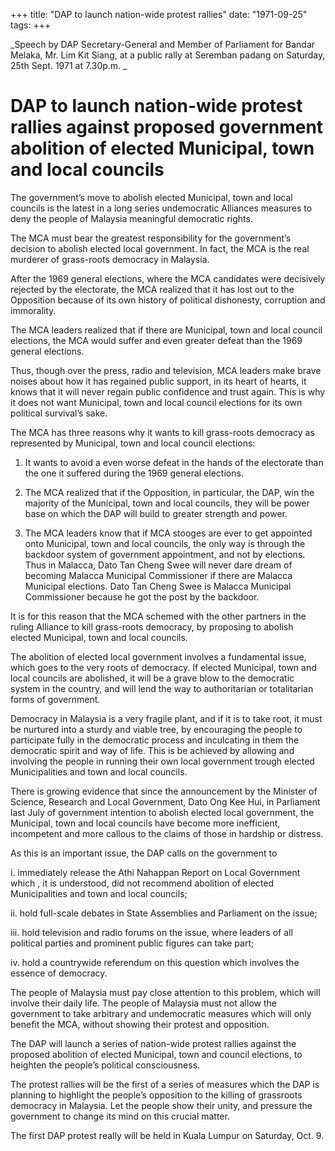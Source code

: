 +++ 
title: "DAP to launch nation-wide protest rallies"
date: "1971-09-25"
tags:
+++

_Speech by DAP Secretary-General and Member of Parliament for Bandar Melaka, Mr. Lim Kit Siang, at a public rally at Seremban padang on Saturday, 25th Sept. 1971 at 7.30p.m.
_
# DAP to launch nation-wide protest rallies against proposed government abolition of elected Municipal, town and local councils
The government’s move to abolish elected Municipal, town and local councils is the latest in a long series undemocratic Alliances measures to deny the people of Malaysia meaningful democratic rights.

The MCA must bear the greatest responsibility for the government’s decision to abolish elected local government. In fact, the MCA is the real murderer of grass-roots democracy in Malaysia.

After the 1969 general elections, where the MCA candidates were decisively rejected by the electorate, the MCA realized that it has lost out to the Opposition because of its own history of political dishonesty, corruption and immorality.</u>

The MCA leaders realized that if there are Municipal, town and local council elections, the MCA would suffer and even greater defeat than the 1969 general elections. 

Thus, though over the press, radio and television, MCA leaders make brave noises about how it has regained public support, in its heart of hearts, it knows that it will never regain public confidence and trust again. This is why it does not want Municipal, town and local council elections for its own political survival’s sake.

The MCA has three reasons why it wants to kill grass-roots democracy as represented by Municipal, town and local council elections: 

1.	It wants to avoid a even worse defeat in the hands of the electorate than the one it suffered during the 1969 general elections.

2.	The MCA realized that if the Opposition, in particular, the DAP, win the majority of the Municipal, town and local councils, they will be power base on which the DAP will build to greater strength and power. 

3.	The MCA leaders know that if MCA stooges are ever to get appointed onto Municipal, town and local councils, the only way is through the backdoor system of government appointment, and not by elections. Thus in Malacca, Dato Tan Cheng Swee will never dare dream of becoming Malacca Municipal Commissioner if there are Malacca Municipal elections. Dato Tan Cheng Swee is Malacca Municipal Commissioner because he got the post by the backdoor.

It is for this reason that the MCA schemed with the other partners in the ruling Alliance to kill grass-roots democracy, by proposing to abolish elected Municipal, town and local councils.

The abolition of elected local government involves a fundamental issue, which goes to the very roots of democracy. If elected Municipal, town and local councils are abolished, it will be a grave blow to the democratic system in the country, and will lend the way to authoritarian or totalitarian forms of government. 

Democracy in Malaysia is a very fragile plant, and if it is to take root, it must be nurtured into a sturdy and viable tree, by encouraging the people to participate fully in the democratic process and inculcating in them the democratic spirit and way of life. This is be achieved by allowing and involving the people in running their own local government trough elected Municipalities and town and local councils. 

There is growing evidence that since the announcement by the Minister of Science, Research and Local Government, Dato Ong Kee Hui, in Parliament last July of government intention to abolish elected local government, the Municipal, town and local councils have become more inefficient, incompetent and more callous to the claims of those in hardship or distress.

As this is an important issue, the DAP calls on the government to 

i.	immediately release the Athi Nahappan Report on Local Government which , it is understood, did not recommend abolition of elected Municipalities and town and local councils;

ii.	hold full-scale debates in State Assemblies and Parliament on the issue;

iii.	hold television and radio forums on the issue, where leaders of all political parties and prominent public figures can take part;

iv.	hold a countrywide referendum on this question which involves the essence of democracy.

The people of Malaysia must pay close attention to this problem, which will involve their daily life. The people of Malaysia must not allow the government to take arbitrary and undemocratic measures which will only benefit the MCA, without showing their protest and opposition.

The DAP will launch a series of nation-wide protest rallies against the proposed abolition of elected Municipal, town and council elections, to heighten the people’s political consciousness.

The protest rallies will be the first of a series of measures which the DAP is planning to highlight the people’s opposition to the killing of grassroots democracy in Malaysia. Let the people show their unity, and pressure the government to change its mind on this crucial matter.

The first DAP protest really will be held in Kuala Lumpur on Saturday, Oct. 9.
 
